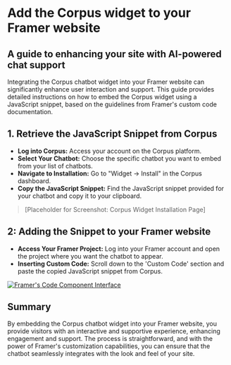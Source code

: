 # Add the Corpus widget to your Framer website
## A guide to enhancing your site with AI-powered chat support

Integrating the Corpus chatbot widget into your Framer website can significantly enhance user interaction and support. This guide provides detailed instructions on how to embed the Corpus widget using a JavaScript snippet, based on the guidelines from Framer's custom code documentation.

## 1. Retrieve the JavaScript Snippet from Corpus

- **Log into Corpus:** Access your account on the Corpus platform.
- **Select Your Chatbot:** Choose the specific chatbot you want to embed from your list of chatbots.
- **Navigate to Installation:** Go to "Widget → Install" in the Corpus dashboard.
- **Copy the JavaScript Snippet:** Find the JavaScript snippet provided for your chatbot and copy it to your clipboard.

> [Placeholder for Screenshot: Corpus Widget Installation Page]

## 2: Adding the Snippet to your Framer website

- **Access Your Framer Project:** Log into your Framer account and open the project where you want the chatbot to appear.
- **Inserting Custom Code:** Scroll down to the 'Custom Code' section and paste the copied JavaScript snippet from Corpus.

[![Framer's Code Component Interface](../media/add-to-framer.webp)](https://www.framer.com/learn/custom-code)

## Summary

By embedding the Corpus chatbot widget into your Framer website, you provide visitors with an interactive and supportive experience, enhancing engagement and support. The process is straightforward, and with the power of Framer's customization capabilities, you can ensure that the chatbot seamlessly integrates with the look and feel of your site.
